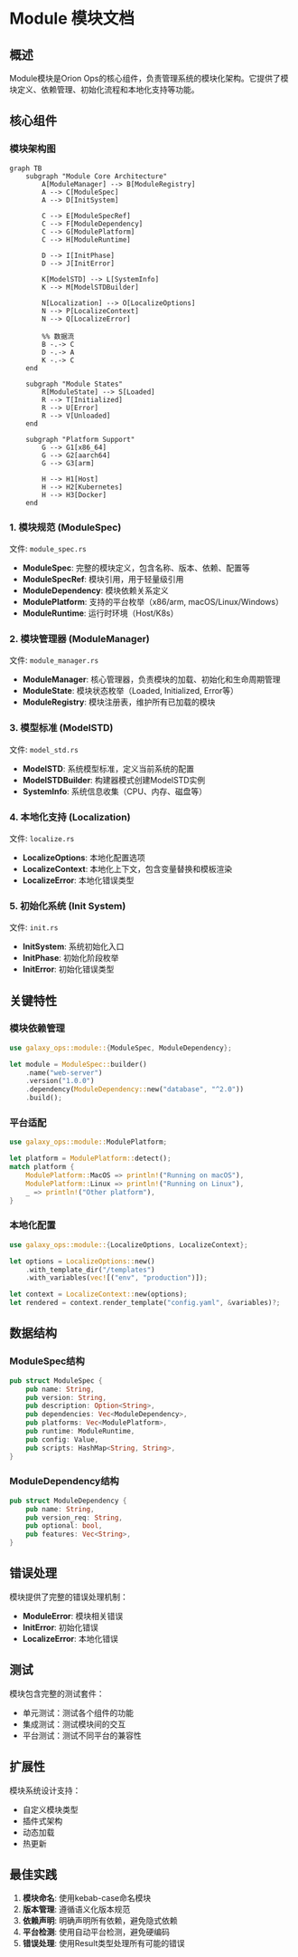 # Module 模块文档

## 概述
Module模块是Orion Ops的核心组件，负责管理系统的模块化架构。它提供了模块定义、依赖管理、初始化流程和本地化支持等功能。

## 核心组件

### 模块架构图

```mermaid
graph TB
    subgraph "Module Core Architecture"
        A[ModuleManager] --> B[ModuleRegistry]
        A --> C[ModuleSpec]
        A --> D[InitSystem]
        
        C --> E[ModuleSpecRef]
        C --> F[ModuleDependency]
        C --> G[ModulePlatform]
        C --> H[ModuleRuntime]
        
        D --> I[InitPhase]
        D --> J[InitError]
        
        K[ModelSTD] --> L[SystemInfo]
        K --> M[ModelSTDBuilder]
        
        N[Localization] --> O[LocalizeOptions]
        N --> P[LocalizeContext]
        N --> Q[LocalizeError]
        
        %% 数据流
        B -.-> C
        D -.-> A
        K -.-> C
    end
    
    subgraph "Module States"
        R[ModuleState] --> S[Loaded]
        R --> T[Initialized]
        R --> U[Error]
        R --> V[Unloaded]
    end
    
    subgraph "Platform Support"
        G --> G1[x86_64]
        G --> G2[aarch64]
        G --> G3[arm]
        
        H --> H1[Host]
        H --> H2[Kubernetes]
        H --> H3[Docker]
    end
```

### 1. 模块规范 (ModuleSpec)
文件: `module_spec.rs`
- **ModuleSpec**: 完整的模块定义，包含名称、版本、依赖、配置等
- **ModuleSpecRef**: 模块引用，用于轻量级引用
- **ModuleDependency**: 模块依赖关系定义
- **ModulePlatform**: 支持的平台枚举（x86/arm, macOS/Linux/Windows）
- **ModuleRuntime**: 运行时环境（Host/K8s）

### 2. 模块管理器 (ModuleManager)
文件: `module_manager.rs`
- **ModuleManager**: 核心管理器，负责模块的加载、初始化和生命周期管理
- **ModuleState**: 模块状态枚举（Loaded, Initialized, Error等）
- **ModuleRegistry**: 模块注册表，维护所有已加载的模块

### 3. 模型标准 (ModelSTD)
文件: `model_std.rs`
- **ModelSTD**: 系统模型标准，定义当前系统的配置
- **ModelSTDBuilder**: 构建器模式创建ModelSTD实例
- **SystemInfo**: 系统信息收集（CPU、内存、磁盘等）

### 4. 本地化支持 (Localization)
文件: `localize.rs`
- **LocalizeOptions**: 本地化配置选项
- **LocalizeContext**: 本地化上下文，包含变量替换和模板渲染
- **LocalizeError**: 本地化错误类型

### 5. 初始化系统 (Init System)
文件: `init.rs`
- **InitSystem**: 系统初始化入口
- **InitPhase**: 初始化阶段枚举
- **InitError**: 初始化错误类型

## 关键特性

### 模块依赖管理
```rust
use galaxy_ops::module::{ModuleSpec, ModuleDependency};

let module = ModuleSpec::builder()
    .name("web-server")
    .version("1.0.0")
    .dependency(ModuleDependency::new("database", "^2.0"))
    .build();
```

### 平台适配
```rust
use galaxy_ops::module::ModulePlatform;

let platform = ModulePlatform::detect();
match platform {
    ModulePlatform::MacOS => println!("Running on macOS"),
    ModulePlatform::Linux => println!("Running on Linux"),
    _ => println!("Other platform"),
}
```

### 本地化配置
```rust
use galaxy_ops::module::{LocalizeOptions, LocalizeContext};

let options = LocalizeOptions::new()
    .with_template_dir("/templates")
    .with_variables(vec![("env", "production")]);

let context = LocalizeContext::new(options);
let rendered = context.render_template("config.yaml", &variables)?;
```

## 数据结构

### ModuleSpec结构
```rust
pub struct ModuleSpec {
    pub name: String,
    pub version: String,
    pub description: Option<String>,
    pub dependencies: Vec<ModuleDependency>,
    pub platforms: Vec<ModulePlatform>,
    pub runtime: ModuleRuntime,
    pub config: Value,
    pub scripts: HashMap<String, String>,
}
```

### ModuleDependency结构
```rust
pub struct ModuleDependency {
    pub name: String,
    pub version_req: String,
    pub optional: bool,
    pub features: Vec<String>,
}
```

## 错误处理

模块提供了完整的错误处理机制：
- **ModuleError**: 模块相关错误
- **InitError**: 初始化错误
- **LocalizeError**: 本地化错误

## 测试

模块包含完整的测试套件：
- 单元测试：测试各个组件的功能
- 集成测试：测试模块间的交互
- 平台测试：测试不同平台的兼容性

## 扩展性

模块系统设计支持：
- 自定义模块类型
- 插件式架构
- 动态加载
- 热更新

## 最佳实践

1. **模块命名**: 使用kebab-case命名模块
2. **版本管理**: 遵循语义化版本规范
3. **依赖声明**: 明确声明所有依赖，避免隐式依赖
4. **平台检测**: 使用自动平台检测，避免硬编码
5. **错误处理**: 使用Result类型处理所有可能的错误